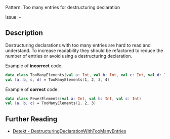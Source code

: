 Pattern: Too many entries for destructuring declaration

Issue: -

## Description

Destructuring declarations with too many entries are hard to read and understand.
To increase readability they should be refactored to reduce the number of entries or avoid using a destructuring declaration.

Example of **incorrect** code:

```kotlin
data class TooManyElements(val a: Int, val b: Int, val c: Int, val d: Int)
val (a, b, c, d) = TooManyElements(1, 2, 3, 4)
```
Example of **correct** code:

```kotlin
data class FewerElements(val a: Int, val b: Int, val c: Int)
val (a, b, c) = TooManyElements(1, 2, 3)
```

## Further Reading

* [Detekt - DestructuringDeclarationWithTooManyEntries](https://detekt.dev/docs/rules/style/#destructuringdeclarationwithtoomanyentries)